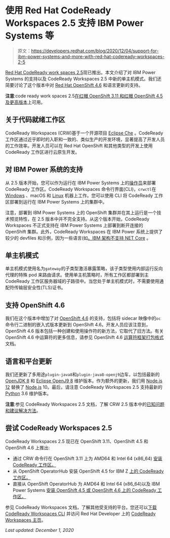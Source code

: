 # 使用 Red Hat CodeReady Workspaces 2.5 支持 IBM Power Systems 等

> 原文：<https://developers.redhat.com/blog/2020/12/04/support-for-ibm-power-systems-and-more-with-red-hat-codeready-workspaces-2-5>

[Red Hat CodeReady work spaces 2.5](https://developers.redhat.com/products/codeready-workspaces/overview)现已推出。本文介绍了对 IBM Power Systems 的支持以及 CodeReady Workspaces 2.5 中新的单主机模式。我们还简要讨论了这个版本中对 [Red Hat OpenShift 4.6](https://developers.redhat.com/products/openshift/overview) 和语言更新的支持。

**注意**:code ready work spaces 2.5[在红帽 OpenShift 3.11 和红帽 OpenShift 4.5 及更高版本](https://access.redhat.com/documentation/en-us/red_hat_codeready_workspaces/2.5/html/release_notes_and_known_issues/installing_and_deploying_codeready_workspaces)上可用。

## 关于代码就绪工作区

CodeReady Workspaces (CRW)基于一个开源项目 [Eclipse Che](https://www.eclipse.org/che/getting-started/cloud/?sc_cid=701f2000000RtqCAAS) 。CodeReady 工作区通过近乎即时的入职和一致的、类似生产的开发环境，显著提高了开发人员的工作效率。开发人员可以在 Red Hat OpenShift 和其他类型的开发上使用 CodeReady 工作区进行云原生开发。

## 对 IBM Power 系统的支持

从 2.5 版本开始，您可以作为运行在 IBM Power Systems 上的[操作员](https://developers.redhat.com/topics/kubernetes/operators)来部署 CodeReady 工作区。CodeReady Workspaces 命令行界面(CLI)，`crwctl`在 [Windows](https://developers.redhat.com/blog/category/windows/) 、macOS 和 [Linux](https://developers.redhat.com/topics/linux) 机器上工作。您可以使用 CLI 将 CodeReady 工作区部署到运行在 IBM Power Systems 上的集群中。

注意，部署到 IBM Power Systems 上的 OpenShift 集群并在其上运行是一个技术预览特性，在 2.5 版本中并不完全支持。从这个版本开始，CodeReady Workspaces 不正式支持在 IBM Power Systems 上部署到断开连接的 OpenShift 集群。此外，CodeReady Workspaces 在 IBM Power 系统上提供了较少的 devfiles 和示例，因为一些语言(如[。IBM 架构不支持 NET Core](https://developers.redhat.com/topics/dotnet) 。

## 单主机模式

单主机模式使用名为`gateway`的子类型激活暴露策略，该子类型使用内部运行反向代理的特殊 pod 来路由请求。使用单主机策略时，所有工作区都部署到主 CodeReady 工作区服务器域的子路径中。当您处于单主机模式时，不需要使用通配符传输层安全性(TLS)证书。

## 支持 OpenShift 4.6

我们在这个版本中增加了对 [OpenShift 4.6](https://www.openshift.com/blog/red-hat-openshift-4.6-is-now-available) 的支持，包括将 sidecar 映像中的`oc`命令行二进制的嵌入式版本更新到 OpenShift 4.6。开发人员应该注意到，OpenShift 4.6 版本包括一种创建和使用操作符的新方法，它取代了旧方法。有关 OpenShift 4.6 中运算符的更多信息，请参见 OpenShift 4.6 [运算符框架打包格式](https://docs.openshift.com/container-platform/4.6/operators/understanding/olm-packaging-format.html)文档。

## 语言和平台更新

我们还更新了多用途`plugin-java8`和`plugin-java8-openj9`边车，以包括最新的 [OpenJDK 8](https://developers.redhat.com/products/openjdk/download) 和 [Eclipse OpenJ9 8](https://github.com/eclipse/openj9) 维护版本。作为额外的更新，我们用 [Node.js 12](https://nodejs.org/en/blog/release/v12.0.0/) 替换了 [Node.js](https://developers.redhat.com/blog/category/node-js/) 10。最后，请注意 CodeReady Workspaces 2.5 支持最新的 [Python](https://developers.redhat.com/blog/category/python/) 3.6 维护版本。

**注意**:参见 CodeReady Workspaces 2.5 文档，了解 CRW 2.5 版本中的[已知问题和建议解决方法](https://access.redhat.com/documentation/en-us/red_hat_codeready_workspaces/2.5/html-single/release_notes_and_known_issues/index#known-issues)。

## 尝试 CodeReady Workspaces 2.5

CodeReady Workspaces 2.5 现已在 OpenShift 3.11、OpenShift 4.5 和 OpenShift 4.6 上推出:

*   通过 CRW 命令行在 OpenShift 3.11 上为 AMD64 和 Intel 64 (x86_64) [安装 CodeReady 工作区。](https://access.redhat.com/documentation/en-us/red_hat_codeready_workspaces/2.5/html-single/installation_guide/index#installing_codeready_workspaces_on_openshift_container_platform_3_11)
*   从 OpenShift OperatorHub 安装 OpenShift 4.5 for IBM Z [上的 CodeReady 工作区。](https://access.redhat.com/documentation/en-us/red_hat_codeready_workspaces/2.5/html/installation_guide/installing-codeready-workspaces_crw#installing-codeready-workspaces-on-openshiftt-4-using-operatorhub_crw)
*   直接从 OpenShift OperatorHub 为 AMD64 和 Intel 64 (x86_64)以及 IBM Power Systems [安装 OpenShift 4.5 或 OpenShift 4.6 上的 CodeReady 工作区。](https://access.redhat.com/documentation/en-us/red_hat_codeready_workspaces/2.5/html-single/installation_guide/index#installing-codeready-workspaces_crw)

参见 CodeReady Workspaces 文档，了解其他受支持的平台。您还可以[下载 CodeReady Workspaces CLI](https://developers.redhat.com/products/codeready-workspaces/download) 并访问 Red Hat Developer 上的 [CodeReady Workspaces 主页](https://developers.redhat.com/products/codeready-workspaces)。

*Last updated: December 1, 2020*